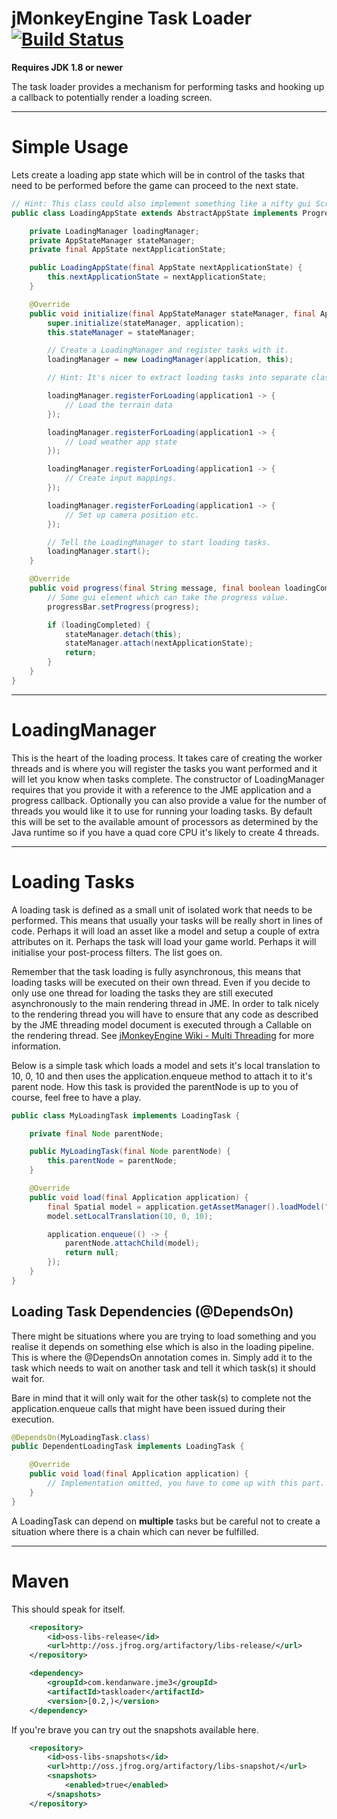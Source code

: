 jMonkeyEngine Task Loader [![Build Status](https://travis-ci.org/Kendanware/jme3-taskloader.svg?branch=master)](https://travis-ci.org/Kendanware/jme3-taskloader)
==========================

__Requires JDK 1.8 or newer__

The task loader provides a mechanism for performing tasks and hooking up a callback to potentially render a loading screen.

- - -

# Simple Usage

Lets create a loading app state which will be in control of the tasks that need to be performed before the game can proceed
to the next state.

```java
// Hint: This class could also implement something like a nifty gui ScreenController and provide access to GUI elements.
public class LoadingAppState extends AbstractAppState implements ProgressCallback {

    private LoadingManager loadingManager;
    private AppStateManager stateManager;
    private final AppState nextApplicationState;

    public LoadingAppState(final AppState nextApplicationState) {
        this.nextApplicationState = nextApplicationState;
    }

    @Override
    public void initialize(final AppStateManager stateManager, final Application application) {
        super.initialize(stateManager, application);
        this.stateManager = stateManager;

        // Create a LoadingManager and register tasks with it.
        loadingManager = new LoadingManager(application, this);

        // Hint: It's nicer to extract loading tasks into separate class files instead of using lambdas for cleaner, more organized code.

        loadingManager.registerForLoading(application1 -> {
            // Load the terrain data
        });

        loadingManager.registerForLoading(application1 -> {
            // Load weather app state
        });

        loadingManager.registerForLoading(application1 -> {
            // Create input mappings.
        });

        loadingManager.registerForLoading(application1 -> {
            // Set up camera position etc.
        });

        // Tell the LoadingManager to start loading tasks.
        loadingManager.start();
    }

    @Override
    public void progress(final String message, final boolean loadingCompleted, final float progress) {
        // Some gui element which can take the progress value.
        progressBar.setProgress(progress);

        if (loadingCompleted) {
            stateManager.detach(this);
            stateManager.attach(nextApplicationState);
            return;
        }
    }
}
```

- - -

# LoadingManager

This is the heart of the loading process. It takes care of creating the worker threads and is where you will register the
tasks you want performed and it will let you know when tasks complete. The constructor of LoadingManager requires that you
provide it with a reference to the JME application and a progress callback. Optionally you can also provide a value for
the number of threads you would like it to use for running your loading tasks. By default this will be set to the available
amount of processors as determined by the Java runtime so if you have a quad core CPU it's likely to create 4 threads.

- - -

# Loading Tasks

A loading task is defined as a small unit of isolated work that needs to be performed. This means that usually your tasks
will be really short in lines of code. Perhaps it will load an asset like a model and setup a couple of extra attributes
on it. Perhaps the task will load your game world. Perhaps it will initialise your post-process filters. The list goes on.

Remember that the task loading is fully asynchronous, this means that loading tasks will be executed on their own thread. Even
if you decide to only use one thread for loading the tasks they are still executed asynchronously to the main rendering
thread in JME. In order to talk nicely to the rendering thread you will have to ensure that any code as described by
the JME threading model document is executed through a Callable on the rendering thread. See
[jMonkeyEngine Wiki - Multi Threading](http://wiki.jmonkeyengine.org/doku.php/jme3:advanced:multithreading) for more information.

Below is a simple task which loads a model and sets it's local translation to 10, 0, 10 and then uses the application.enqueue
method to attach it to it's parent node. How this task is provided the parentNode is up to you of course, feel free to have
a play.

```java
public class MyLoadingTask implements LoadingTask {

    private final Node parentNode;

    public MyLoadingTask(final Node parentNode) {
        this.parentNode = parentNode;
    }

    @Override
    public void load(final Application application) {
        final Spatial model = application.getAssetManager().loadModel("Models/some-model.j3o");
        model.setLocalTranslation(10, 0, 10);

        application.enqueue(() -> {
            parentNode.attachChild(model);
            return null;
        });
    }
}
```

## Loading Task Dependencies (@DependsOn)

There might be situations where you are trying to load something and you realise it depends on something else which is also
in the loading pipeline. This is where the @DependsOn annotation comes in. Simply add it to the task which needs to wait on
another task and tell it which task(s) it should wait for.

Bare in mind that it will only wait for the other task(s) to complete not the application.enqueue calls that might have been
issued during their execution.

```java
@DependsOn(MyLoadingTask.class)
public DependentLoadingTask implements LoadingTask {

    @Override
    public void load(final Application application) {
        // Implementation omitted, you have to come up with this part.
    }
}
```

A LoadingTask can depend on __multiple__ tasks but be careful not to create a situation where there is a chain which can
never be fulfilled.

- - - 

# Maven

This should speak for itself.

```xml
    <repository>
        <id>oss-libs-release</id>
        <url>http://oss.jfrog.org/artifactory/libs-release/</url>
    </repository>

    <dependency>
        <groupId>com.kendanware.jme3</groupId>
        <artifactId>taskloader</artifactId>
        <version>[0.2,)</version>
    </dependency>
```

If you're brave you can try out the snapshots available here.

```xml
    <repository>
        <id>oss-libs-snapshots</id>
        <url>http://oss.jfrog.org/artifactory/libs-snapshot/</url>
        <snapshots>
            <enabled>true</enabled>
        </snapshots>
    </repository>
```
